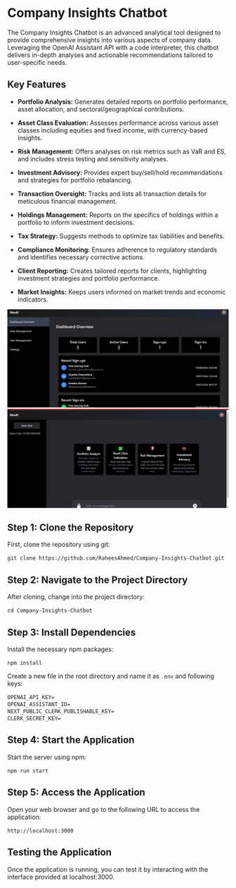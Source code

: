 # Company Insights Chatbot

The Company Insights Chatbot is an advanced analytical tool designed to provide comprehensive insights into various aspects of company data. Leveraging the OpenAI Assistant API with a code interpreter, this chatbot delivers in-depth analyses and actionable recommendations tailored to user-specific needs.

## Key Features

- **Portfolio Analysis:** Generates detailed reports on portfolio performance, asset allocation, and sectoral/geographical contributions.

- **Asset Class Evaluation:** Assesses performance across various asset classes including equities and fixed income, with currency-based insights.

- **Risk Management:** Offers analyses on risk metrics such as VaR and ES, and includes stress testing and sensitivity analyses.
  
- **Investment Advisory:** Provides expert buy/sell/hold recommendations and strategies for portfolio rebalancing.

- **Transaction Oversight:** Tracks and lists all transaction details for meticulous financial management.

- **Holdings Management:** Reports on the specifics of holdings within a portfolio to inform investment decisions.

- **Tax Strategy:** Suggests methods to optimize tax liabilities and benefits.

- **Compliance Monitoring:** Ensures adherence to regulatory standards and identifies necessary corrective actions.

- **Client Reporting:** Creates tailored reports for clients, highlighting investment strategies and portfolio performance.

- **Market Insights:** Keeps users informed on market trends and economic indicators.



![UI Admin](public/1.PNG) ![UI User](public/2.PNG)



## Step 1: Clone the Repository

First, clone the repository using git:

```
git clone https://github.com/RaheesAhmed/Company-Insights-Chatbot.git
```

## Step 2: Navigate to the Project Directory

After cloning, change into the project directory:
```
cd Company-Insights-Chatbot
```

## Step 3: Install Dependencies

Install the necessary npm packages:
```
npm install
```

Create a new file in the root directory and name it as `.env` and following keys:
```
OPENAI_API_KEY=
OPENAI_ASSISTANT_ID=
NEXT_PUBLIC_CLERK_PUBLISHABLE_KEY=
CLERK_SECRET_KEY=

```

## Step 4: Start the Application
Start the server using npm:

```
npm run start
```

## Step 5: Access the Application
Open your web browser and go to the following URL to access the application:


```
http://localhost:3000
```


## Testing the Application
Once the application is running, you can test it by interacting with the interface provided at localhost:3000.